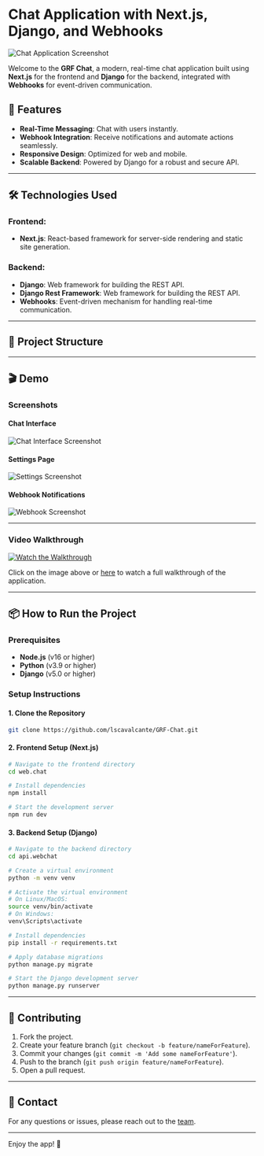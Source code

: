 # Chat Application with Next.js, Django, and Webhooks

![Chat Application Screenshot](./Screenshot%202025-01-08%20at%2016.37.50.png)

Welcome to the **GRF Chat**, a modern, real-time chat application built using **Next.js** for the frontend and **Django** for the backend, integrated with **Webhooks** for event-driven communication.

## 🚀 Features

- **Real-Time Messaging**: Chat with users instantly.
- **Webhook Integration**: Receive notifications and automate actions seamlessly.
- **Responsive Design**: Optimized for web and mobile.
- **Scalable Backend**: Powered by Django for a robust and secure API.

---

## 🛠️ Technologies Used

### Frontend:

- **Next.js**: React-based framework for server-side rendering and static site generation.

### Backend:

- **Django**: Web framework for building the REST API.
- **Django Rest Framework**: Web framework for building the REST API.
- **Webhooks**: Event-driven mechanism for handling real-time communication.

---

## 📂 Project Structure

---

## 🎬 Demo

### Screenshots

#### Chat Interface

![Chat Interface Screenshot](./Screenshot%202025-01-08%20at%2016.37.56.png)

#### Settings Page

![Settings Screenshot](./Screenshot%202025-01-08%20at%2016.37.28.png)

#### Webhook Notifications

![Webhook Screenshot](./Screenshot%202025-01-08%20at%2016.37.42.png)

---

### Video Walkthrough

[![Watch the Walkthrough](./Screenshot%202025-01-08%20at%2016.37.50.png)](./Screen%20Recording%202025-01-08%20at%2016.43.39.mov)

Click on the image above or [here](./recording.mov) to watch a full walkthrough of the application.

---

## 📦 How to Run the Project

### Prerequisites

- **Node.js** (v16 or higher)
- **Python** (v3.9 or higher)
- **Django** (v5.0 or higher)

### Setup Instructions

#### 1. Clone the Repository

```bash
git clone https://github.com/lscavalcante/GRF-Chat.git
```

#### 2. Frontend Setup (Next.js)

```bash
# Navigate to the frontend directory
cd web.chat

# Install dependencies
npm install

# Start the development server
npm run dev
```

#### 3. Backend Setup (Django)

```bash
# Navigate to the backend directory
cd api.webchat

# Create a virtual environment
python -m venv venv

# Activate the virtual environment
# On Linux/MacOS:
source venv/bin/activate
# On Windows:
venv\Scripts\activate

# Install dependencies
pip install -r requirements.txt

# Apply database migrations
python manage.py migrate

# Start the Django development server
python manage.py runserver

```

---

## 🤝 Contributing

1. Fork the project.
2. Create your feature branch (`git checkout -b feature/nameForFeature`).
3. Commit your changes (`git commit -m 'Add some nameForFeature'`).
4. Push to the branch (`git push origin feature/nameForFeature`).
5. Open a pull request.

---

## 📧 Contact

For any questions or issues, please reach out to the [team](mailto:lucasantoscv@gmail.com).

---

Enjoy the app! 🎉
